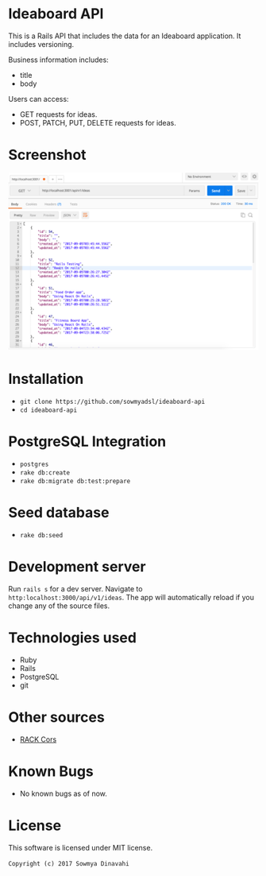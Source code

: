 # Ideaboard API

This is a Rails API that includes the data for an Ideaboard application. It includes versioning.

Business information includes:

- title
- body

Users can access:

- GET requests for ideas.
- POST, PATCH, PUT, DELETE requests for ideas.

# Screenshot

![](https://github.com/sowmyadsl/Ideaboard-Rails-API/blob/master/public/screenshot.png)

# Installation

- `git clone https://github.com/sowmyadsl/ideaboard-api`
- `cd ideaboard-api`

# PostgreSQL Integration

- `postgres`
- `rake db:create`
- `rake db:migrate db:test:prepare`

# Seed database

- `rake db:seed`

# Development server

Run `rails s` for a dev server. Navigate to `http:localhost:3000/api/v1/ideas`. The app will automatically reload if you change any of the source files.

# Technologies used

- Ruby
- Rails
- PostgreSQL
- git

# Other sources
* [RACK Cors](https://github.com/cyu/rack-cors)

# Known Bugs
- No known bugs as of now.

# License

This software is licensed under MIT license.

`Copyright (c) 2017 Sowmya Dinavahi`
